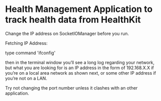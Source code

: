 # Health Management Application to track health data from HealthKit

Change the IP address on SocketIOManager before you run.

Fetching IP Address:

type command 'ifconfig'

then in the terminal window you’ll see a long log regarding your network, but what you are looking for is an IP address in the form of 192.168.X.X if you’re on a local area network as shown next, or some other IP address if you’re not on a LAN.

Try not changing the port number unless it clashes with an other application.

